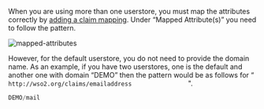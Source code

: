 When you are using more than one userstore, you must map the attributes
correctly by [adding a claim mapping]({{base_path}}/guides/dialects/add-claim-mapping/).
Under “Mapped Attribute(s)” you need to follow the pattern.

![mapped-attributes]({{base_path}}/assets/img/fragments/mapped-attributes.png)

However, for the default userstore, you do not need to provide the
domain name. As an example, if you have two userstores, one is the
default and another one with domain “DEMO” then the pattern would be as
follows for “
`                   http://wso2.org/claims/emailaddress                 `".

``` java
DEMO/mail
```

